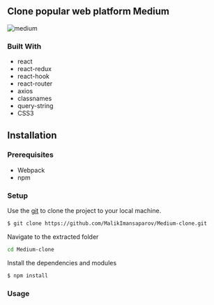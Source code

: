 ## Clone popular web platform Medium

![medium](https://user-images.githubusercontent.com/50579392/145682204-4da99ef2-b0d9-4b0c-9604-08b5a00423e6.png)

### Built With
- react
- react-redux
- react-hook
- react-router 
- axios
- classnames
- query-string
- CSS3

## Installation
### Prerequisites
- Webpack 
- npm

### Setup
Use the [git](https://git-scm.com/downloads) to clone the project to your local machine.
```sh
$ git clone https://github.com/MalikImansaparov/Medium-clone.git
```

Navigate to the extracted folder
```sh 
cd Medium-clone

```

Install the dependencies and modules
```sh
$ npm install
```

### Usage
```sh
